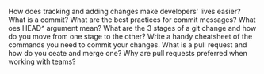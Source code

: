 How does tracking and adding changes make developers' lives easier?
What is a commit?
What are the best practices for commit messages?
What oes HEAD^ argument mean?
What are the 3 stages of a git change and how do you move from one stage to the other?
Write a handy cheatsheet of the commands you need to commit your changes.
What is a pull request and how do you ceate and merge one?
Why are pull requests preferred when working with teams?
